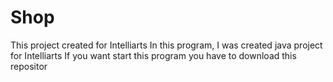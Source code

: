 # Shop
This project created for Intelliarts
In this program, I was created java project for Intelliarts
If you want start this program you have to download this repositor
